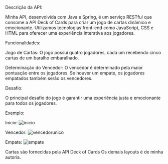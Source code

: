 Descrição da API:

Minha API, desenvolvida com Java e Spring, é um serviço RESTful que consome a API Deck of Cards para criar um jogo de cartas dinâmico e emocionante. Utilizamos tecnologias front-end como JavaScript, CSS e HTML para oferecer uma experiência interativa aos jogadores.

Funcionalidades:

Jogo de Cartas: O jogo possui quatro jogadores, cada um recebendo cinco cartas de um baralho embaralhado.

Determinação do Vencedor: O vencedor é determinado pela maior pontuação entre os jogadores. Se houver um empate, os jogadores empatados também serão os vencedores.

Desafio:

O principal desafio do jogo é garantir uma experiência justa e emocionante para todos os jogadores.

Exemplo:

Inicio:
![inicio](https://github.com/MayRegis/cardsGame/assets/38231397/0146d171-0656-4b75-af0d-2d7eab8b690b)

Vencedor:
![vencedorunico](https://github.com/MayRegis/cardsGame/assets/38231397/63a6edc2-96d2-4004-a58a-f109b3d1d7af)

Empate:
![empate](https://github.com/MayRegis/cardsGame/assets/38231397/d967892e-250c-40c3-ae77-9c484630393f)

Cartas são fornecidas pela API Deck of Cards
Os demais layouts é de minha autoria.
